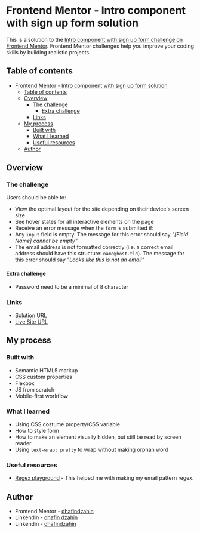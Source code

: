 # Frontend Mentor - Intro component with sign up form solution

This is a solution to the [Intro component with sign up form challenge on Frontend Mentor](https://www.frontendmentor.io/challenges/intro-component-with-signup-form-5cf91bd49edda32581d28fd1). Frontend Mentor challenges help you improve your coding skills by building realistic projects. 

## Table of contents

- [Frontend Mentor - Intro component with sign up form solution](#frontend-mentor---intro-component-with-sign-up-form-solution)
	- [Table of contents](#table-of-contents)
	- [Overview](#overview)
		- [The challenge](#the-challenge)
			- [Extra challenge](#extra-challenge)
		- [Links](#links)
	- [My process](#my-process)
		- [Built with](#built-with)
		- [What I learned](#what-i-learned)
		- [Useful resources](#useful-resources)
	- [Author](#author)

## Overview

### The challenge

Users should be able to:

- View the optimal layout for the site depending on their device's screen size
- See hover states for all interactive elements on the page
- Receive an error message when the `form` is submitted if:
- Any `input` field is empty. The message for this error should say *"[Field Name] cannot be empty"*
- The email address is not formatted correctly (i.e. a correct email address should have this structure: `name@host.tld`). The message for this error should say *"Looks like this is not an email"*

#### Extra challenge

- Password need to be a minimal of 8 character

### Links
- [Solution URL](https://www.frontendmentor.io/solutions/resposive-form-using-flexbox-IeNRcDvlFP)
- [Live Site URL](https://dhafindzahin.github.io/frontendmentor-intro-component-with-signup-form-master/)

## My process

### Built with

- Semantic HTML5 markup
- CSS custom properties
- Flexbox
- JS from scratch 
- Mobile-first workflow

### What I learned

- Using CSS costume property/CSS variable
- How to style form
- How to make an element visually hidden, but still be read by screen reader 
- Using `text-wrap: pretty` to wrap without making orphan word

### Useful resources

- [Regex playground](https://regexr.com/) - This helped me with making my email pattern regex.

## Author

- Frontend Mentor - [dhafindzahin](https://www.frontendmentor.io/profile/dhafindzahin)
- Linkendin - [dhafin dzahin](https://www.linkedin.com/in/dhafin-dzahin-30b4b1291/)
- Linkendin - [dhafindzahin](https://github.com/dhafindzahin)
